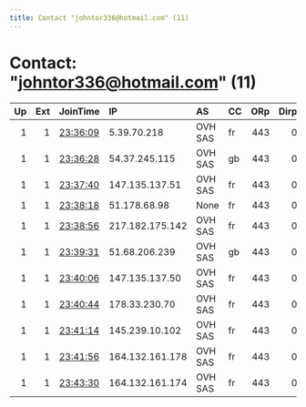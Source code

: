 ```yaml
---
title: Contact "johntor336@hotmail.com" (11)
---
```


# Contact: "johntor336@hotmail.com" (11)

|   Up |   Ext | JoinTime                                                                                            | IP              | AS      | CC   |   ORp |   Dirp | OS    | Version   | Nickname   |   eFamMembers |
|-----:|------:|:----------------------------------------------------------------------------------------------------|:----------------|:--------|:-----|------:|-------:|:------|:----------|:-----------|--------------:|
|    1 |     1 | [23:36:09](https://metrics.torproject.org/rs.html#details/E4474D2BC6F3643F72D531C6C8B91A5016437D4C) | 5.39.70.218     | OVH SAS | fr   |   443 |      0 | Linux | 0.4.2.7   | Unnamed    |            57 |
|    1 |     1 | [23:36:28](https://metrics.torproject.org/rs.html#details/A5DD33ABC5B544515AD2CFDA43F97FA1DDBEDC6F) | 54.37.245.115   | OVH SAS | gb   |   443 |      0 | Linux | 0.4.2.7   | Unnamed    |            57 |
|    1 |     1 | [23:37:40](https://metrics.torproject.org/rs.html#details/AB656B3CFDECABE2A9B260FC4088A5DF1D41D96D) | 147.135.137.51  | OVH SAS | fr   |   443 |      0 | Linux | 0.4.2.7   | Unnamed    |            57 |
|    1 |     1 | [23:38:18](https://metrics.torproject.org/rs.html#details/9F9ABCCA5D600DC14B75BC19B540117CBEF6C102) | 51.178.68.98    | None    | fr   |   443 |      0 | Linux | 0.4.2.7   | Unnamed    |            57 |
|    1 |     1 | [23:38:56](https://metrics.torproject.org/rs.html#details/C16D2A18F11FCB4412B125BF1C9BB29C0A28F717) | 217.182.175.142 | OVH SAS | fr   |   443 |      0 | Linux | 0.4.2.7   | Unnamed    |            57 |
|    1 |     1 | [23:39:31](https://metrics.torproject.org/rs.html#details/D415498EE709DA3A309DECEB1D710080152787D7) | 51.68.206.239   | OVH SAS | gb   |   443 |      0 | Linux | 0.4.2.7   | Unnamed    |            57 |
|    1 |     1 | [23:40:06](https://metrics.torproject.org/rs.html#details/3BDF224117068A2D15D231B1BE6F13061A5CAD9C) | 147.135.137.50  | OVH SAS | fr   |   443 |      0 | Linux | 0.4.2.7   | Unnamed    |            57 |
|    1 |     1 | [23:40:44](https://metrics.torproject.org/rs.html#details/04C91B764AF2F90D3E08F3B1572BAFBC93F98519) | 178.33.230.70   | OVH SAS | fr   |   443 |      0 | Linux | 0.4.2.7   | Unnamed    |            57 |
|    1 |     1 | [23:41:14](https://metrics.torproject.org/rs.html#details/D5BE943D516CAD6AC1527C7DAED7DA930DF87994) | 145.239.10.102  | OVH SAS | fr   |   443 |      0 | Linux | 0.4.2.7   | Unnamed    |            57 |
|    1 |     1 | [23:41:56](https://metrics.torproject.org/rs.html#details/E838861E803531978590D4C0B8F4187F506E88DF) | 164.132.161.178 | OVH SAS | fr   |   443 |      0 | Linux | 0.4.2.7   | Unnamed    |            57 |
|    1 |     1 | [23:43:30](https://metrics.torproject.org/rs.html#details/391D4FFCBEB04276EF8324EC1F1649FB18A32ABE) | 164.132.161.174 | OVH SAS | fr   |   443 |      0 | Linux | 0.4.2.7   | Unnamed    |            57 |
